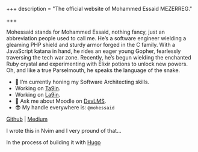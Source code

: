 +++
description = "The official website of Mohammed Essaid MEZERREG."

+++

Mohessaid stands for Mohammed Essaid, nothing fancy, just an abbreviation people used to call me. He’s a software engineer wielding a gleaming PHP shield and sturdy armor forged in the C family. With a JavaScript katana in hand, he rides an eager young Gopher, fearlessly traversing the tech war zone. Recently, he’s begun wielding the enchanted Ruby crystal and experimenting with Elixir potions to unlock new powers. Oh, and like a true Parselmouth, he speaks the language of the snake.

- 🌱 I’m currently honing my Software Architecting skills.
- Working on [Ta9in](https://github.com/Ta9in).
- Working on [La9in](https://github.com/Ta9in/la9in).
- 💬 Ask me about Moodle on [DevLMS](https://devlms.com).
- 😎 My handle everywhere is: `@mohessaid`

[Github](https://github.com/mohessaid) | [Medium](https://mohessaid.medium.com)

I wrote this in Nvim and I very pround of that...

In the process of building it with [Hugo](https://gohugo.io)
